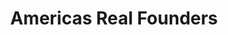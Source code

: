 ---
pid: ch864
title: Americas Real Founders
location_transcription: All over the city
coordinates: "[-75.163642532787, 39.951988223159]"
zipcode: '19151'
gen_neighborhood: West Philadelphia
neighborhood: Overbrook,Overbrook Farms,Overbrook Park
outside_phl: 
age: '16'
age_range: 13-19
instagram: 
image_file_name: ch_864.jpg
proposal_transcription: |-
  I want a monument of a group of Native American, men, woman, and children.

  I'm just tired of white statues everywhere.
topic: Gender Identity,Native Americans,Unity,Race Ethnicity
topic_summary: 0, 0, 0, 0
type: Sculpture Statue
keywords_other: 
credit: 
image_labels: 
twitter: 
facebook: 
permalink: "/monuments/ch864/"
layout: item-page
---